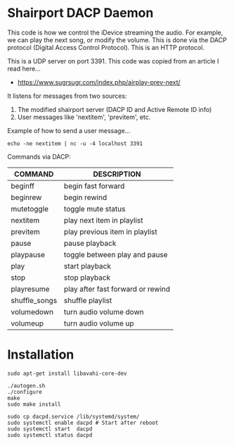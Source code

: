 # Shairport DACP Daemon

This code is how we control the iDevice streaming the audio.  For example,
we can play the next song, or modify the volume.  This is done via the
DACP protocol (Digital Access Control Protocol).  This is an HTTP protocol.

This is a UDP server on port 3391.  This code was copied from an article
I read here...

* https://www.sugrsugr.com/index.php/airplay-prev-next/

It listens for messages from two sources:

1. The modified shairport server (DACP ID and Active Remote ID info) 
2. User messages like 'nextitem', 'previtem', etc.

Example of how to send a user message...

    echo -ne nextitem | nc -u -4 localhost 3391

Commands via DACP:

| COMMAND      | DESCRIPTION                       |
|--------------|-----------------------------------|
|beginff       | begin fast forward                |
|beginrew      | begin rewind                      |
|mutetoggle    | toggle mute status                |
|nextitem      | play next item in playlist        |
|previtem      | play previous item in playlist    |
|pause         | pause playback                    |
|playpause     | toggle between play and pause     |
|play          | start playback                    |
|stop          | stop playback                     |
|playresume    | play after fast forward or rewind |
|shuffle_songs | shuffle playlist                  |
|volumedown    | turn audio volume down            |
|volumeup      | turn audio volume up              |

# Installation

    sudo apt-get install libavahi-core-dev

    ./autogen.sh
    ./configure
    make
    sudo make install

    sudo cp dacpd.service /lib/systemd/system/
    sudo systemctl enable dacpd # Start after reboot
    sudo systemctl start  dacpd
    sudo systemctl status dacpd


